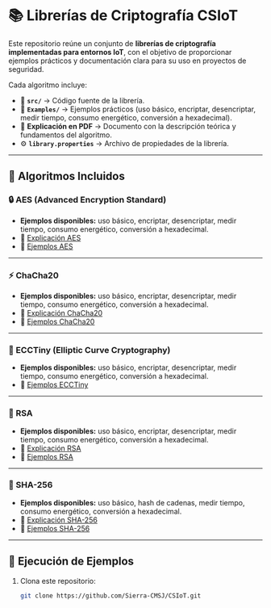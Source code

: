 # 📚 Librerías de Criptografía CSIoT

Este repositorio reúne un conjunto de **librerías de criptografía implementadas para entornos IoT**, con el objetivo de proporcionar ejemplos prácticos y documentación clara para su uso en proyectos de seguridad.  

Cada algoritmo incluye:  
- 📂 **`src/`** → Código fuente de la librería.  
- 📂 **`Examples/`** → Ejemplos prácticos (uso básico, encriptar, desencriptar, medir tiempo, consumo energético, conversión a hexadecimal).  
- 📄 **Explicación en PDF** → Documento con la descripción teórica y fundamentos del algoritmo.  
- ⚙️ **`library.properties`** → Archivo de propiedades de la librería.  

---

## 🔑 Algoritmos Incluidos

### 🔒 AES (Advanced Encryption Standard)
- **Ejemplos disponibles:** uso básico, encriptar, desencriptar, medir tiempo, consumo energético, conversión a hexadecimal.  
- 📄 [Explicación AES](./AES/Explicacion%20AES.pdf)  
- 📂 [Ejemplos AES](./AES/Examples)  

---

### ⚡ ChaCha20
- **Ejemplos disponibles:** uso básico, encriptar, desencriptar, medir tiempo, consumo energético, conversión a hexadecimal.  
- 📄 [Explicación ChaCha20](./ChaCha20/Explicacion%20ChaCha20.pdf)  
- 📂 [Ejemplos ChaCha20](./ChaCha20/Examples)  

---

### 🧮 ECCTiny (Elliptic Curve Cryptography)
- **Ejemplos disponibles:** uso básico, encriptar, desencriptar, medir tiempo, consumo energético, conversión a hexadecimal.  
- 📂 [Ejemplos ECCTiny](./ECCTiny/Examples)  

---

### 🔐 RSA
- **Ejemplos disponibles:** uso básico, encriptar, desencriptar, medir tiempo, consumo energético, conversión a hexadecimal.  
- 📄 [Explicación RSA](./RSA/Explicacion%20RSA.pdf)  
- 📂 [Ejemplos RSA](./RSA/Examples)  

---

### 📝 SHA-256
- **Ejemplos disponibles:** uso básico, hash de cadenas, medir tiempo, consumo energético, conversión a hexadecimal.  
- 📄 [Explicación SHA-256](./SHA-256/Explicacion%20SHA256.pdf)  
- 📂 [Ejemplos SHA-256](./SHA-256/Examples)  

---

## 🚀 Ejecución de Ejemplos

1. Clona este repositorio:  
   ```bash
   git clone https://github.com/Sierra-CMSJ/CSIoT.git
